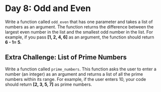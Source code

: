 # Day 8: Odd and Even

Write a function called `odd_even` that has one parameter and takes a list of numbers as an argument. The function returns the difference between the largest even number in the list and the smallest odd number in the list. For example, if you pass **\[1, 2, 4, 6]** as an argument, the function should return **6 - 1= 5**.

## Extra Challenge: List of Prime Numbers

Write a function called `prime_numbers`. This function asks the user to enter a number (an integer) as an argument and returns a list of all the prime numbers within its range. For example, if the user enters 10, your code should return **\[2, 3, 5, 7]** as prime numbers.  
